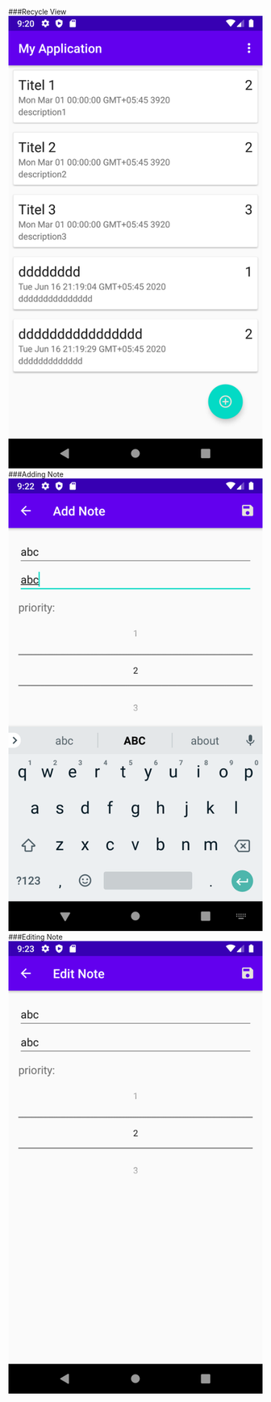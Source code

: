 ###Recycle View
![](recycleview.png)
###Adding Note
![](addnote.png)
###Editing Note
![](editnote.png)
